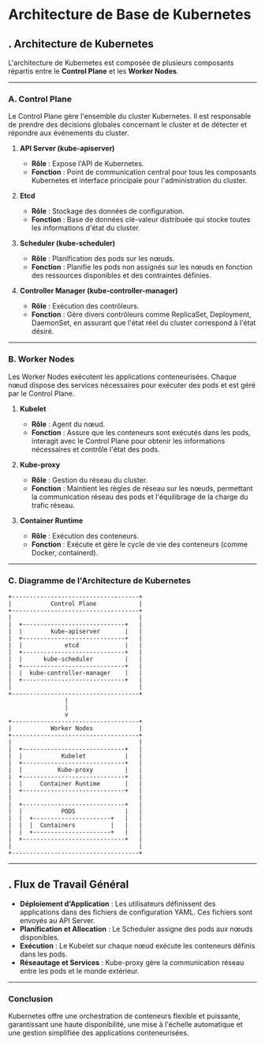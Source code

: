 # Architecture de Base de Kubernetes


## . Architecture de Kubernetes

L'architecture de Kubernetes est composée de plusieurs composants répartis entre le **Control Plane** et les **Worker Nodes**.

---

### A. Control Plane

Le Control Plane gère l'ensemble du cluster Kubernetes. Il est responsable de prendre des décisions globales concernant le cluster et de détecter et répondre aux événements du cluster.

1. **API Server (kube-apiserver)**
   - **Rôle** : Expose l'API de Kubernetes.
   - **Fonction** : Point de communication central pour tous les composants Kubernetes et interface principale pour l'administration du cluster.

2. **Etcd**
   - **Rôle** : Stockage des données de configuration.
   - **Fonction** : Base de données clé-valeur distribuée qui stocke toutes les informations d'état du cluster.

3. **Scheduler (kube-scheduler)**
   - **Rôle** : Planification des pods sur les nœuds.
   - **Fonction** : Planifie les pods non assignés sur les nœuds en fonction des ressources disponibles et des contraintes définies.

4. **Controller Manager (kube-controller-manager)**
   - **Rôle** : Exécution des contrôleurs.
   - **Fonction** : Gère divers contrôleurs comme ReplicaSet, Deployment, DaemonSet, en assurant que l'état réel du cluster correspond à l'état désiré.

---

### B. Worker Nodes

Les Worker Nodes exécutent les applications conteneurisées. Chaque nœud dispose des services nécessaires pour exécuter des pods et est géré par le Control Plane.

1. **Kubelet**
   - **Rôle** : Agent du nœud.
   - **Fonction** : Assure que les conteneurs sont exécutés dans les pods, interagit avec le Control Plane pour obtenir les informations nécessaires et contrôle l'état des pods.

2. **Kube-proxy**
   - **Rôle** : Gestion du réseau du cluster.
   - **Fonction** : Maintient les règles de réseau sur les nœuds, permettant la communication réseau des pods et l'équilibrage de la charge du trafic réseau.

3. **Container Runtime**
   - **Rôle** : Exécution des conteneurs.
   - **Fonction** : Exécute et gère le cycle de vie des conteneurs (comme Docker, containerd).

---

### C. Diagramme de l'Architecture de Kubernetes

```plaintext
+------------------------------------+
|           Control Plane            |
+------------------------------------+
|                                    |
|  +-----------------------------+   |
|  |        kube-apiserver       |   |
|  +-----------------------------+   |
|  |            etcd             |   |
|  +-----------------------------+   |
|  |      kube-scheduler         |   |
|  +-----------------------------+   |
|  |  kube-controller-manager    |   |
|  +-----------------------------+   |
|                                    |
+------------------------------------+
                |
                |
                v
+------------------------------------+
|           Worker Nodes             |
+------------------------------------+
|                                    |
|  +-----------------------------+   |
|  |           Kubelet           |   |
|  +-----------------------------+   |
|  |          Kube-proxy         |   |
|  +-----------------------------+   |
|  |     Container Runtime       |   |
|  +-----------------------------+   |
|                                    |
|  +-----------------------------+   |
|  |           PODS              |   |
|  |  +----------------------+   |   |
|  |  |  Containers          |   |   |
|  |  +----------------------+   |   |
|  +-----------------------------+   |
|                                    |
+------------------------------------+
```

---

## . Flux de Travail Général

- **Déploiement d'Application** : Les utilisateurs définissent des applications dans des fichiers de configuration YAML. Ces fichiers sont envoyés au API Server.
- **Planification et Allocation** : Le Scheduler assigne des pods aux nœuds disponibles.
- **Exécution** : Le Kubelet sur chaque nœud exécute les conteneurs définis dans les pods.
- **Réseautage et Services** : Kube-proxy gère la communication réseau entre les pods et le monde extérieur.

---

### Conclusion

Kubernetes offre une orchestration de conteneurs flexible et puissante, garantissant une haute disponibilité, une mise à l'échelle automatique et une gestion simplifiée des applications conteneurisées.
